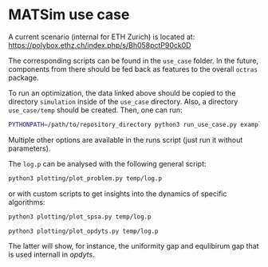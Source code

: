# MATSim use case

A current scenario (internal for ETH Zurich) is located at:
https://polybox.ethz.ch/index.php/s/Bh058pctP90ck0D

The corresponding scripts can be found in the `use_case` folder. In the future,
components from there should be fed back as features to the overall `octras`
package.

To run an optimization, the data linked above should be copied to the directory
`simulation` inside of the `use_case` directory. Also, a directory `use_case/temp`
should be created. Then, one can run:

```bash
PYTHONPATH=/path/to/repository_directory python3 run_use_case.py example.yml
```

Multiple other options are available in the runs script (just run it without parameters).

The `log.p` can be analysed with the following general script:

```bash
python3 plotting/plot_problem.py temp/log.p
```

or with custom scripts to get insights into the dynamics of specific algorithms:

```bash
python3 plotting/plot_spsa.py temp/log.p
```
```bash
python3 plotting/plot_opdyts.py temp/log.p
```

The latter will show, for instance, the uniformity gap and equlibirum gap that
is used internall in *opdyts*.
